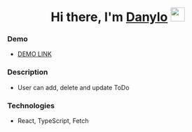 <h1 align="center">Hi there, I'm <a href="https://t.me/novytskyi_d" target="_blank">Danylo</a> 
<img src="https://github.com/blackcater/blackcater/raw/main/images/Hi.gif" height="32"/></h1>

<h3>Demo</h3>

- [DEMO LINK](https://novytskyi-d.github.io/react-todo-app/)

<h3>Description</h3>

- User can add, delete and update ToDo

<h3>Technologies</h3>

- React, TypeScript, Fetch
